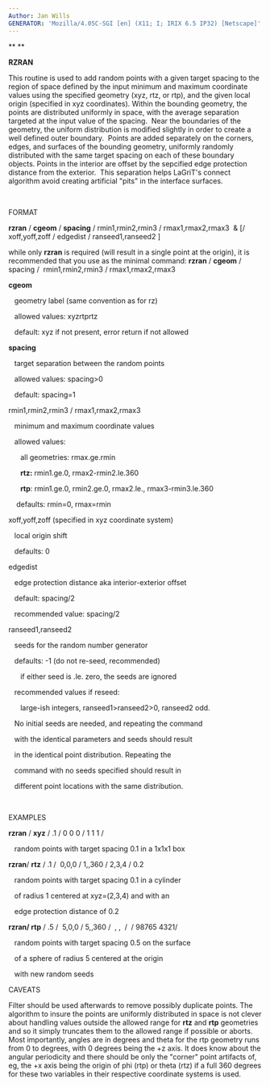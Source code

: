 ```yaml
---
Author: Jan Wills
GENERATOR: 'Mozilla/4.05C-SGI [en] (X11; I; IRIX 6.5 IP32) [Netscape]'
---
```


** ** 

 **RZRAN**

  This routine is used to add random points with a given target
  spacing to the region of space defined by the input minimum and
  maximum coordinate values using the specified geometry (xyz, rtz, or
  rtp), and the given local origin (specified in xyz coordinates).
  Within the bounding geometry, the points are distributed uniformly
  in space, with the average separation targeted at the input value of
  the spacing.  Near the boundaries of the geometry, the uniform
  distribution is modified slightly in order to create a well defined
  outer boundary.  Points are added separately on the corners, edges,
  and surfaces of the bounding geometry, uniformly randomly
  distributed with the same target spacing on each of these boundary
  objects. Points in the interior are offset by the sepcified edge
  protection distance from the exterior.  This separation helps
  LaGriT's connect algorithm avoid creating artificial "pits" in the
  interface surfaces.

 

 FORMAT

  **rzran** / **cgeom** / **spacing** / rmin1,rmin2,rmin3 /
  rmax1,rmax2,rmax3  & [/ xoff,yoff,zoff / edgedist /
  ranseed1,ranseed2 ]
 
  while only **rzran** is required (will result in a single point at
  the origin), it is recommended that you use as the minimal command:
  **rzran** / **cgeom** / spacing /  rmin1,rmin2,rmin3 /
  rmax1,rmax2,rmax3
 
  **cgeom**

     geometry label (same convention as for rz)

     allowed values: xyzrtprtz

     default: xyz if not present, error return if not allowed
 
  **spacing**

     target separation between the random points

     allowed values: spacing&gt;0

     default: spacing=1
 
  rmin1,rmin2,rmin3 / rmax1,rmax2,rmax3

     minimum and maximum coordinate values

     allowed values:

        all geometries: rmax.ge.rmin

        **rtz:** rmin1.ge.0, rmax2-rmin2.le.360

        **rtp**: rmin1.ge.0, rmin2.ge.0, rmax2.le.,
  rmax3-rmin3.le.360

      defaults: rmin=0, rmax=rmin
 
  xoff,yoff,zoff (specified in xyz coordinate system)

     local origin shift

     defaults: 0
 
  edgedist

     edge protection distance aka interior-exterior offset

     default: spacing/2

     recommended value: spacing/2
 
  ranseed1,ranseed2

     seeds for the random number generator

     defaults: -1 (do not re-seed, recommended)

        if either seed is .le. zero, the seeds are ignored

     recommended values if reseed:

        large-ish integers, ranseed1&gt;ranseed2&gt;0, ranseed2 odd.

     No initial seeds are needed, and repeating the command

     with the identical parameters and seeds should result

     in the identical point distribution. Repeating the

     command with no seeds specified should result in

     different point locations with the same distribution.

   

 EXAMPLES

  **rzran** / **xyz** / .1 / 0 0 0 / 1 1 1 /

     random points with target spacing 0.1 in a 1x1x1 box
 
  **rzran**/ **rtz** / .1 /  0,0,0 / 1,,360 / 2,3,4 / 0.2

     random points with target spacing 0.1 in a cylinder

     of radius 1 centered at xyz=(2,3,4) and with an

     edge protection distance of 0.2
 
  **rzran/ rtp** / .5 /  5,0,0 / 5,,360 /  , ,  /  / 98765 4321/

     random points with target spacing 0.5 on the surface

     of a sphere of radius 5 centered at the origin

     with new random seeds

 CAVEATS

  Filter should be used afterwards to remove possibly duplicate
  points. The algorithm to insure the points are uniformly distributed
  in space is not clever about handling values outside the allowed
  range for **rtz** and **rtp** geometries and so it simply truncates
  them to the allowed range if possible or aborts. Most importantly,
  angles are in degrees and theta for the rtp geometry runs from 0 to
   degrees, with 0 degrees being the +z axis. It does know about
  the angular periodicity and there should be only the "corner" point
  artifacts of, eg, the +x axis being the origin of phi (rtp) or theta
  (rtz) if a full 360 degrees for these two variables in their
  respective coordinate systems is used.
